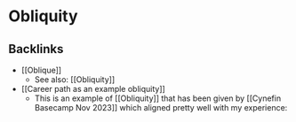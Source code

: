 # Obliquity
## Backlinks
* [[Oblique]]
	* See also: [[Obliquity]]
* [[Career path as an example obliquity]]
	* This is an example of [[Obliquity]] that has been given by [[Cynefin Basecamp Nov 2023]] which aligned pretty well with my experience:

<!-- #evergreen -->

<!-- {BearID:512A5AB9-B688-42DD-9558-D9EC8E021A53} -->
